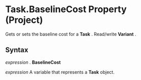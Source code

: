 
# Task.BaselineCost Property (Project)

Gets or sets the baseline cost for a  **Task** . Read/write **Variant** .


## Syntax

 _expression_ . **BaselineCost**

 _expression_ A variable that represents a **Task** object.

